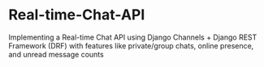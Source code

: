 # Real-time-Chat-API
Implementing  a Real-time Chat API using Django Channels + Django REST Framework (DRF) with features like private/group chats, online presence, and unread message counts
